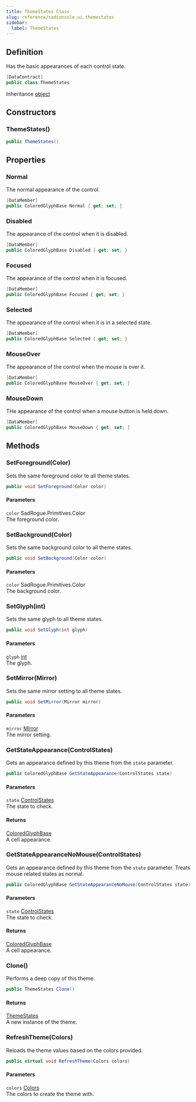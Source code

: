 ```yaml
---
title: ThemeStates Class
slug: reference/sadconsole.ui.themestates
sidebar:
  label: ThemeStates
---
```

## Definition

Has the basic appearances of each control state.

```csharp title="C#"
[DataContract]
public class ThemeStates
```

Inheritance [object](https://learn.microsoft.com/dotnet/api/system.object/)

## Constructors

### ThemeStates()

```csharp title="C#"
public ThemeStates()
```


## Properties

### Normal

The normal appearance of the control.

```csharp title="C#"
[DataMember]
public ColoredGlyphBase Normal { get; set; }
```

### Disabled

The appearance of the control when it is disabled.

```csharp title="C#"
[DataMember]
public ColoredGlyphBase Disabled { get; set; }
```

### Focused

The appearance of the control when it is focused.

```csharp title="C#"
[DataMember]
public ColoredGlyphBase Focused { get; set; }
```

### Selected

The appearance of the control when it is in a selected state.

```csharp title="C#"
[DataMember]
public ColoredGlyphBase Selected { get; set; }
```

### MouseOver

The appearance of the control when the mouse is over it.

```csharp title="C#"
[DataMember]
public ColoredGlyphBase MouseOver { get; set; }
```

### MouseDown

THe appearance of the control when a mouse button is held down.

```csharp title="C#"
[DataMember]
public ColoredGlyphBase MouseDown { get; set; }
```

## Methods

### SetForeground(Color)

Sets the same foreground color to all theme states.

```csharp title="C#"
public void SetForeground(Color color)
```

#### Parameters

`color` SadRogue.Primitives.Color  
The foreground color.


### SetBackground(Color)

Sets the same background color to all theme states.

```csharp title="C#"
public void SetBackground(Color color)
```

#### Parameters

`color` SadRogue.Primitives.Color  
The background color.


### SetGlyph(int)

Sets the same glyph to all theme states.

```csharp title="C#"
public void SetGlyph(int glyph)
```

#### Parameters

`glyph` [int](https://learn.microsoft.com/dotnet/api/system.int32/)  
The glyph.


### SetMirror(Mirror)

Sets the same mirror setting to all theme states.

```csharp title="C#"
public void SetMirror(Mirror mirror)
```

#### Parameters

`mirror` [Mirror](../sadconsole.mirror/)  
The mirror setting.


### GetStateAppearance(ControlStates)

Gets an appearance defined by this theme from the `state` parameter.

```csharp title="C#"
public ColoredGlyphBase GetStateAppearance(ControlStates state)
```

#### Parameters

`state` [ControlStates](../sadconsole.ui.controls.controlstates/)  
The state to check.

#### Returns

[ColoredGlyphBase](../sadconsole.coloredglyphbase/)  
A cell appearance.

### GetStateAppearanceNoMouse(ControlStates)

Gets an appearance defined by this theme from the `state` parameter. Treats mouse related states as normal.

```csharp title="C#"
public ColoredGlyphBase GetStateAppearanceNoMouse(ControlStates state)
```

#### Parameters

`state` [ControlStates](../sadconsole.ui.controls.controlstates/)  
The state to check.

#### Returns

[ColoredGlyphBase](../sadconsole.coloredglyphbase/)  
A cell appearance.

### Clone()

Performs a deep copy of this theme.

```csharp title="C#"
public ThemeStates Clone()
```

#### Returns

[ThemeStates](../sadconsole.ui.themestates/)  
A new instance of the theme.

### RefreshTheme(Colors)

Reloads the theme values based on the colors provided.

```csharp title="C#"
public virtual void RefreshTheme(Colors colors)
```

#### Parameters

`colors` [Colors](../sadconsole.ui.colors/)  
The colors to create the theme with.